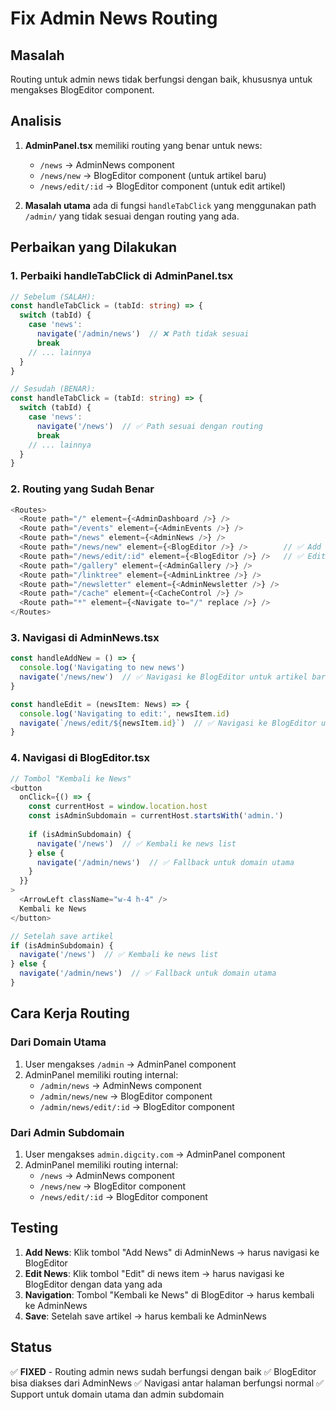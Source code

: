 # Fix Admin News Routing

## Masalah
Routing untuk admin news tidak berfungsi dengan baik, khususnya untuk mengakses BlogEditor component.

## Analisis
1. **AdminPanel.tsx** memiliki routing yang benar untuk news:
   - `/news` → AdminNews component
   - `/news/new` → BlogEditor component (untuk artikel baru)
   - `/news/edit/:id` → BlogEditor component (untuk edit artikel)

2. **Masalah utama** ada di fungsi `handleTabClick` yang menggunakan path `/admin/` yang tidak sesuai dengan routing yang ada.

## Perbaikan yang Dilakukan

### 1. Perbaiki handleTabClick di AdminPanel.tsx
```typescript
// Sebelum (SALAH):
const handleTabClick = (tabId: string) => {
  switch (tabId) {
    case 'news':
      navigate('/admin/news')  // ❌ Path tidak sesuai
      break
    // ... lainnya
  }
}

// Sesudah (BENAR):
const handleTabClick = (tabId: string) => {
  switch (tabId) {
    case 'news':
      navigate('/news')  // ✅ Path sesuai dengan routing
      break
    // ... lainnya
  }
}
```

### 2. Routing yang Sudah Benar
```typescript
<Routes>
  <Route path="/" element={<AdminDashboard />} />
  <Route path="/events" element={<AdminEvents />} />
  <Route path="/news" element={<AdminNews />} />
  <Route path="/news/new" element={<BlogEditor />} />        // ✅ Add new article
  <Route path="/news/edit/:id" element={<BlogEditor />} />   // ✅ Edit existing article
  <Route path="/gallery" element={<AdminGallery />} />
  <Route path="/linktree" element={<AdminLinktree />} />
  <Route path="/newsletter" element={<AdminNewsletter />} />
  <Route path="/cache" element={<CacheControl />} />
  <Route path="*" element={<Navigate to="/" replace />} />
</Routes>
```

### 3. Navigasi di AdminNews.tsx
```typescript
const handleAddNew = () => {
  console.log('Navigating to new news')
  navigate('/news/new')  // ✅ Navigasi ke BlogEditor untuk artikel baru
}

const handleEdit = (newsItem: News) => {
  console.log('Navigating to edit:', newsItem.id)
  navigate(`/news/edit/${newsItem.id}`)  // ✅ Navigasi ke BlogEditor untuk edit
}
```

### 4. Navigasi di BlogEditor.tsx
```typescript
// Tombol "Kembali ke News"
<button
  onClick={() => {
    const currentHost = window.location.host
    const isAdminSubdomain = currentHost.startsWith('admin.')
    
    if (isAdminSubdomain) {
      navigate('/news')  // ✅ Kembali ke news list
    } else {
      navigate('/admin/news')  // ✅ Fallback untuk domain utama
    }
  }}
>
  <ArrowLeft className="w-4 h-4" />
  Kembali ke News
</button>

// Setelah save artikel
if (isAdminSubdomain) {
  navigate('/news')  // ✅ Kembali ke news list
} else {
  navigate('/admin/news')  // ✅ Fallback untuk domain utama
}
```

## Cara Kerja Routing

### Dari Domain Utama
1. User mengakses `/admin` → AdminPanel component
2. AdminPanel memiliki routing internal:
   - `/admin/news` → AdminNews component
   - `/admin/news/new` → BlogEditor component
   - `/admin/news/edit/:id` → BlogEditor component

### Dari Admin Subdomain
1. User mengakses `admin.digcity.com` → AdminPanel component
2. AdminPanel memiliki routing internal:
   - `/news` → AdminNews component
   - `/news/new` → BlogEditor component
   - `/news/edit/:id` → BlogEditor component

## Testing
1. **Add News**: Klik tombol "Add News" di AdminNews → harus navigasi ke BlogEditor
2. **Edit News**: Klik tombol "Edit" di news item → harus navigasi ke BlogEditor dengan data yang ada
3. **Navigation**: Tombol "Kembali ke News" di BlogEditor → harus kembali ke AdminNews
4. **Save**: Setelah save artikel → harus kembali ke AdminNews

## Status
✅ **FIXED** - Routing admin news sudah berfungsi dengan baik
✅ BlogEditor bisa diakses dari AdminNews
✅ Navigasi antar halaman berfungsi normal
✅ Support untuk domain utama dan admin subdomain
